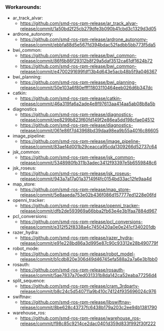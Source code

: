### Workarounds:
- ar_track_alvar:
  - https://github.com/smd-ros-rpm-release/ar_track_alvar-release/commit/1a50bd2f25cb279dfe3b090b41cbd3c1329d3d05
- ardrone_autonomy:
  - https://github.com/smd-ros-rpm-release/ardrone_autonomy-release/commit/ebbfa88d5e567fd394bdac52fadbb5bb773f5da5
- bwi_common:
  - https://github.com/smd-ros-rpm-release/bwi_common-release/commit/86f6b86f29312b8f29a5daf3512ca61df1624b72
  - https://github.com/smd-ros-rpm-release/bwi_common-release/commit/e4700291699fdf13b4d643e5acb48b5f9a046367
- bwi_planning:
  - https://github.com/smd-ros-rpm-release/bwi_planning-release/commit/50e103a6f80efff11803110464eeb026d6b347dc
- catkin:
  - https://github.com/smd-ros-rpm-release/catkin-release/commit/46a319fa6a2ade4e8f97613aa414aa5ab08b8a5b
- diagnostics
  - https://github.com/smd-ros-rpm-release/diagnostics-release/commit/ee8299b823f60fd149f2e86ea5dd198cfae04512
  - https://github.com/smd-ros-rpm-release/diagnostics-release/commit/061e86f7d43968bd39daa98ea9b55a4016c86605
- image_pipeline:
  - https://github.com/smd-ros-rpm-release/image_pipeline-release/commit/83aef4d001b29ceacca95cda1309266d52737c64
- jsk_common:
  - https://github.com/smd-ros-rpm-release/jsk_common-release/commit/5348980fb311b3adec3412f93397e5b6559848c6
- jsk_roseus:
  - https://github.com/smd-ros-rpm-release/jsk_roseus-release/commit/943a7a17a01a37149f4fc0154bd33ac12fe9aa4d
- map_store:
  - https://github.com/smd-ros-rpm-release/map_store-release/commit/5e8aaeda753e02b436f086d157777ed1228e06fd
- openni_tracker:
  - https://github.com/smd-ros-rpm-release/openni_tracker-release/commit/dfb2de593969a66bba2fb63e4e3b1faa7884d967
- pcl_conversions:
  - https://github.com/smd-ros-rpm-release/pcl_conversions-release/commit/e312f52f8338a4c7450420a0e0e241cf340201db
- razer_hydra:
  - https://github.com/smd-ros-rpm-release/razer_hydra-release/commit/e91e228bd86a3d995e87c90c93312e28b490779f
- robot_mode:
  - https://github.com/smd-ros-rpm-release/robot_model-release/commit/b1cdb820e306d49d46745efa588a2a7a6e3b1bb0
- rosauth:
  - https://github.com/smd-ros-rpm-release/rosauth-release/commit/5ae7837a70ed031331b8da142ca52eaba77256d4
- split_sequence:
  - https://github.com/smd-ros-rpm-release/cram_3rdparty-release/commit/b8c24c5d540711a9b410c74124f935696024c976
- swiftnav:
  - https://github.com/smd-ros-rpm-release/libswiftnav-release/commit/8be628c43737fc6438b179a203c2ee94b1381790
- warehouse_ros:
  - https://github.com/smd-ros-rpm-release/warehouse_ros-release/commit/f98c85c9214ce2dac0401d359d833f992f30f222
